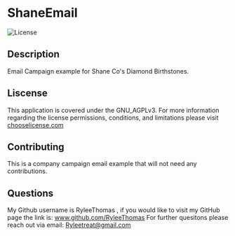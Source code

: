 # ShaneEmail
![License](https://img.shields.io/badge/License-GNU_AGPLv3-blue.svg)

  ## Description 
  Email Campaign example for Shane Co's Diamond Birthstones. 
  
  ## Liscense
  This application is covered under the GNU_AGPLv3.
  For more information regarding the license permissions, conditions, and limitations please
  visit [chooselicense.com](https://choosealicense.com/licenses/)
  

  ## Contributing
  This is a company campaign email example that will not need any contributions. 

  ## Questions
  My Github username is RyleeThomas , if you would like to visit my GitHub page the link is: www.github.com/RyleeThomas
  For further quesitons please reach out via email: Ryleetreat@gmail.com
